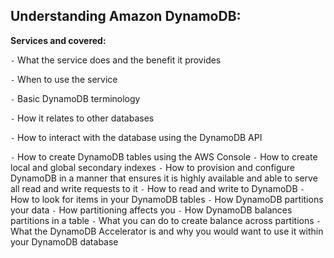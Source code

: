 ## Understanding Amazon DynamoDB:
**Services and covered:**

`-` What the service does and the benefit it provides

`-` When to use the service 

`-` Basic DynamoDB terminology 

`-` How it relates to other databases

`-` How to interact with the database using the DynamoDB API

`-` How to create DynamoDB tables using the AWS Console
`-` How to create local and global secondary indexes 
`-` How to provision and configure DynamoDB in a manner that ensures it is highly available and able to serve all read and write requests to it
`-` How to read and write to DynamoDB
`-` How to look for items in your DynamoDB tables
`-` How DynamoDB partitions your data 
`-` How partitioning affects you 
`-` How DynamoDB balances partitions in a table
`-` What you can do to create balance across partitions
`-` What the DynamoDB Accelerator is and why you would want to use it within your DynamoDB database

